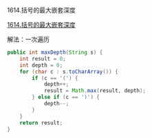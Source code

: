 1614.括号的最大嵌套深度

[1614.括号的最大嵌套深度
](https://leetcode-cn.com/problems/maximum-nesting-depth-of-the-parentheses/)

解法：一次遍历

```java
public int maxDepth(String s) {
    int result = 0;
    int depth = 0;
    for (char c : s.toCharArray()) {
        if (c == '(') {
            depth++;
            result = Math.max(result, depth);
        } else if (c == ')') {
            depth--;
        }
    }
    return result;
}
```

